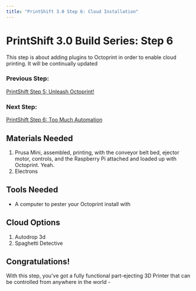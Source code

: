 ```yaml
---
title: "PrintShift 3.0 Step 6: Cloud Installation"
---
```



# PrintShift 3.0 Build Series: Step 6

This step is about adding plugins to Octoprint in order to enable cloud printing.  It will be continually updated

### Previous Step:
[PrintShift Step 5: Unleash Octoprint!](/portfolio/PrintShift-3-0-Step-5-pi-and-octopi-install)
### Next Step:
[PrintShift Step 6: Too Much Automation](/portfolio/PrintShift-3-0-Step-6-cloud-automation)

## Materials Needed
1. Prusa Mini, assembled, printing, with the conveyor belt bed, ejector motor, controls, and the Raspberry Pi attached and loaded up with Octoprint.  Yeah.
2. Electrons

## Tools Needed
 * A computer to pester your Octoprint install with

## Cloud Options
1. Autodrop 3d
2. Spaghetti Detective

## Congratulations!
With this step, you've got a fully functional part-ejecting 3D Printer that can be controlled from anywhere in the world - 
